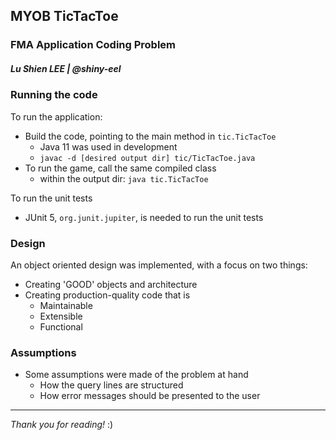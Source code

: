 ## MYOB TicTacToe
### FMA Application Coding Problem
##### Lu Shien LEE | @shiny-eel

### Running the code
To run the application:
- Build the code, pointing to the main method in `tic.TicTacToe`
    - Java 11 was used in development
    - `javac -d [desired output dir] tic/TicTacToe.java`
- To run the game, call the same compiled class
    - within the output dir: `java tic.TicTacToe` 

To run the unit tests
- JUnit 5, `org.junit.jupiter`, is needed to run the unit tests

### Design
An object oriented design was implemented, with a focus on two things:

- Creating 'GOOD' objects and architecture
- Creating production-quality code that is
    - Maintainable
    - Extensible
    - Functional

### Assumptions

- Some assumptions were made of the problem at hand
    - How the query lines are structured
    - How error messages should be presented to the user


---
_Thank you for reading!_ :)
